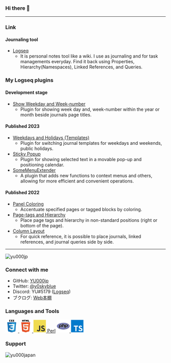 ### Hi there 👋

<hr/>

### Link

#### Journaling tool

- [Logseq](https://logseq.com/)
   - It is personal notes tool like a wiki. I use as journaling and for task managements everyday. Find it back using Properties, Hierarchy(Namespaces), Linked References, and Queries.

### My Logseq plugins

#### Development stage

- [Show Weekday and Week-number](https://github.com/YU000jp/logseq-plugin-show-weekday-and-week-number)
   - Plugin for showing week day and, week-number within the year or month beside journals page titles.

#### Published 2023

- [Weekdays and Holidays (Templates)](https://github.com/YU000jp/logseq-plugin-weekdays-and-weekends)
   - Plugin for switching journal templates for weekdays and weekends, public holidays.
- [Sticky Popup](https://github.com/YU000jp/logseq-plugin-sticky-popup)
   - Plugin for showing selected text in a movable pop-up and positioning calendar.
- [SomeMenuExtender](https://github.com/YU000jp/logseq-plugin-some-menu-extender)
   - A plugin that adds new functions to context menus and others, allowing for more efficient and convenient operations.

#### Published 2022

- [Panel Coloring](https://github.com/YU000jp/logseq-plugin-panel-coloring)
   - Accentuate specified pages or tagged blocks by coloring.
- [Page-tags and Hierarchy](https://github.com/YU000jp/logseq-page-tags-and-hierarchy)
   - Place page tags and hierarchy in non-standard positions (right or bottom of the page).
- [Column Layout](https://github.com/YU000jp/Logseq-column-Layout)
   - For quick reference, it is possible to place journals, linked references, and journal queries side by side.

<hr/>

<p align="left"> <img src="https://komarev.com/ghpvc/?username=yu000jp&label=Profile%20views&color=0e75b6&style=flat" alt="yu000jp" /> </p>

### Connect with me
* GitHub: [YU000jp](https://github.com/YU000jp)
* Twitter: [@y0skyblue](https://twitter.com/y0skyblue)
* Discord: YU#5179 ([Logseq](https://discord.gg/logseq))
* ブクログ: [Web本棚](https://booklog.jp/users/p510hv)

### Languages and Tools
<p align="left"> <a href="https://www.w3schools.com/css/" target="_blank" rel="noreferrer" title="CSS3"><img src="https://raw.githubusercontent.com/devicons/devicon/master/icons/css3/css3-original-wordmark.svg" alt="css3" width="40" height="40"/> </a> <a href="https://www.w3.org/html/" target="_blank" rel="noreferrer" title="HTML5"> <img src="https://raw.githubusercontent.com/devicons/devicon/master/icons/html5/html5-original-wordmark.svg" alt="html5" width="40" height="40"/> </a> <a href="https://developer.mozilla.org/en-US/docs/Web/JavaScript" target="_blank" rel="noreferrer" title="JavaScript"> <img src="https://raw.githubusercontent.com/devicons/devicon/master/icons/javascript/javascript-original.svg" alt="javascript" width="40" height="40"/> </a> <a href="https://www.perl.org/" target="_blank" rel="noreferrer" title="Perl"> Perl</a> <a href="https://www.php.net" target="_blank" rel="noreferrer" title="PHP"> <img src="https://raw.githubusercontent.com/devicons/devicon/master/icons/php/php-original.svg" alt="php" width="40" height="40"/> </a> <a href="https://www.typescriptlang.org/" target="_blank" rel="noreferrer" title="TypeScript"> <img src="https://raw.githubusercontent.com/devicons/devicon/master/icons/typescript/typescript-original.svg" alt="typescript" width="40" height="40"/> </a> </p>

### Support
<p><a href="https://www.buymeacoffee.com/yu000japan" title="Buy me a coffee"> <img align="left" src="https://cdn.buymeacoffee.com/buttons/v2/default-yellow.png" height="50" width="210" alt="yu000japan" /></a></p><br><br>
